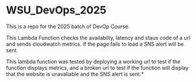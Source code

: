 # WSU_DevOps_2025
This is a repo for the 2025 batch of DevOp Course. 


This Lambda Function checks the availabilty, latency and staus code of a url and sends cloudwatch metrics. If the page fails to load a SNS alert will be sent.


This lambda function was tested by deploying a working url to test if the function displays metrics, and a broken url to test if the function will display that the website is unavaliable and the SNS alert is sent.*